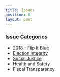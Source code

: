 ```yaml
---
title: Issues
position: 0
layout: post
---
```


### Issue Categories
* [2018 - Flip It Blue](http://indivisibleandoverma.com/issues/2018-flip-it-blue.html)
* [Election Integrity](http://indivisibleandoverma.com/issues/election-integrity.html)
* [Social Justice](http://indivisibleandoverma.com/issues/social-justice.html)
* Health and Safety
* Fiscal Transparency